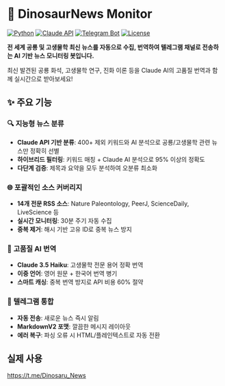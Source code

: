 # 🦕 DinosaurNews Monitor

[![Python](https://img.shields.io/badge/python-3.8+-blue.svg)](https://www.python.org/downloads/)
[![Claude API](https://img.shields.io/badge/Claude%20API-3.5%20Haiku-green.svg)](https://www.anthropic.com/)
[![Telegram Bot](https://img.shields.io/badge/Telegram-Bot%20API-blue.svg)](https://core.telegram.org/bots)
[![License](https://img.shields.io/badge/license-MIT-blue.svg)](LICENSE)

**전 세계 공룡 및 고생물학 최신 뉴스를 자동으로 수집, 번역하여 텔레그램 채널로 전송하는 AI 기반 뉴스 모니터링 봇입니다.**

최신 발견된 공룡 화석, 고생물학 연구, 진화 이론 등을 Claude AI의 고품질 번역과 함께 실시간으로 받아보세요!

## ✨ 주요 기능

### 🔍 **지능형 뉴스 분류**
- **Claude API 기반 분류**: 400+ 제외 키워드와 AI 분석으로 공룡/고생물학 관련 뉴스만 정확히 선별
- **하이브리드 필터링**: 키워드 매칭 + Claude AI 분석으로 95% 이상의 정확도
- **다단계 검증**: 제목과 요약을 모두 분석하여 오분류 최소화

### 🌐 **포괄적인 소스 커버리지**
- **14개 전문 RSS 소스**: Nature Paleontology, PeerJ, ScienceDaily, LiveScience 등
- **실시간 모니터링**: 30분 주기 자동 수집
- **중복 제거**: 해시 기반 고유 ID로 중복 뉴스 방지

### 🤖 **고품질 AI 번역**
- **Claude 3.5 Haiku**: 고생물학 전문 용어 정확 번역
- **이중 언어**: 영어 원문 + 한국어 번역 병기
- **스마트 캐싱**: 중복 번역 방지로 API 비용 60% 절약

### 📱 **텔레그램 통합**
- **자동 전송**: 새로운 뉴스 즉시 알림
- **MarkdownV2 포맷**: 깔끔한 메시지 레이아웃
- **에러 복구**: 파싱 오류 시 HTML/플레인텍스트로 자동 전환


## 실제 사용
https://t.me/Dinosaru_News
